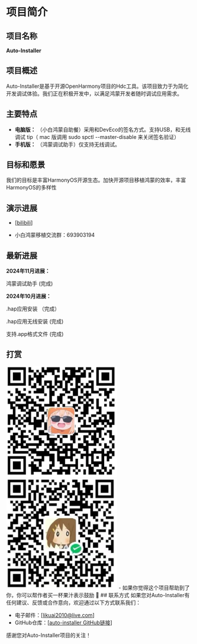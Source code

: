 # 项目简介

## 项目名称

**Auto-Installer**

## 项目概述

Auto-Installer是基于开源OpenHarmony项目的Hdc工具。该项目致力于为简化开发调试体验。我们正在积极开发中，以满足鸿蒙开发者随时调试应用需求。

## 主要特点

- **电脑版：** （小白鸿蒙自助餐）采用和DevEco的签名方式。支持USB，和无线调试 tip（ mac 版调用 sudo spctl --master-disable 来关闭签名验证）
- **手机版：** （鸿蒙调试助手）仅支持无线调试。

## 目标和愿景

我们的目标是丰富HarmonyOS开源生态。加快开源项目移植鸿蒙的效率，丰富HarmonyOS的多样性
## 演示进展
- [[bilibili](https://www.bilibili.com/video/BV1h5411y79y/?spm_id_from=pageDriver&vd_source=a57591f50ada2248ca93e7f3a05e6fe8)]

- 小白鸿蒙移植交流群：693903194
## 最新进展
**2024年11月进展：**
  
 鸿蒙调试助手 (完成)

**2024年10月进展：**
  
 .hap应用安装 （完成）
  
 .hap应用无线安装 (完成)
  
  支持.app格式文件 (完成)
  
## 打赏
<img alt="支付宝" height="300" src="alipay.png" width="300" title="支付宝"/>
<img alt="微信" height="300" src="weixin.jpg" width="300" title="微信" />
- 如果你觉得这个项目帮助到了你，你可以帮作者买一杯果汁表示鼓励 🍹
## 联系方式
如果您对Auto-Installer有任何建议、反馈或合作意向，欢迎通过以下方式联系我们：

- 电子邮件：[likuai2010@live.com]
- GitHub仓库：[[auto-installer GitHub链接](https://github.com/likuai2010/auto-installer/)]

感谢您对Auto-Installer项目的关注！
